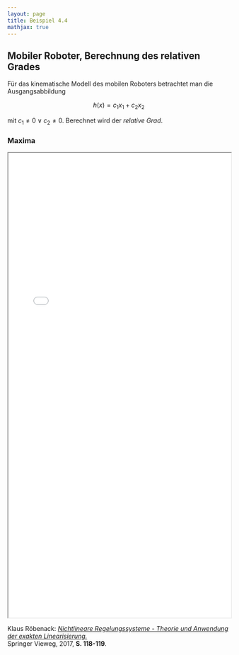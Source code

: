 ```yaml
---
layout: page
title: Beispiel 4.4
mathjax: true
---
```


## Mobiler Roboter, Berechnung des relativen Grades

Für das kinematische Modell des mobilen Roboters betrachtet man die Ausgangsabbildung

$$
h(x)=c_1x_1 + c_2x_2
$$

mit $c_1\neq0 \lor c_2\neq0$.
Berechnet wird der *relative Grad*.

### Maxima

<iframe src="Roboter_rel_Grad.html" width="100%" height="1050"></iframe>


Klaus Röbenack:
[*Nichtlineare Regelungssysteme - Theorie und Anwendung der exakten Linearisierung.*](https://link.springer.com/book/10.1007/978-3-662-44091-9)   
Springer Vieweg, 2017, **S. 118-119**.

